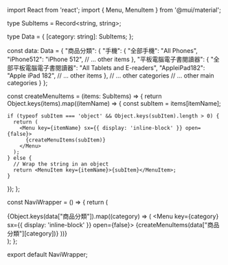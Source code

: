 import React from 'react';
import { Menu, MenuItem } from '@mui/material';

type SubItems = Record<string, string>;

type Data = {
  [category: string]: SubItems;
};

const data: Data = {
  "商品分類": {
    "手機": {
      "全部手機": "All Phones",
      "iPhone512": "iPhone 512",
      // ... other items
    },
    "平板電腦電子書閱讀器": {
      "全部平板電腦電子書閱讀器": "All Tablets and E-readers",
      "AppleiPad182": "Apple iPad 182",
      // ... other items
    },
    // ... other categories
    // ... other main categories
  }
};

const createMenuItems = (items: SubItems) => {
  return Object.keys(items).map((itemName) => {
    const subItem = items[itemName];

    if (typeof subItem === 'object' && Object.keys(subItem).length > 0) {
      return (
        <Menu key={itemName} sx={{ display: 'inline-block' }} open={false}>
          {createMenuItems(subItem)}
        </Menu>
      );
    } else {
      // Wrap the string in an object
      return <MenuItem key={itemName}>{subItem}</MenuItem>;
    }
  });
};

const NaviWrapper = () => {
  return (
    <div>
      {Object.keys(data["商品分類"]).map((category) => (
        <Menu key={category} sx={{ display: 'inline-block' }} open={false}>
          {createMenuItems(data["商品分類"][category])}
        </Menu>
      ))}
    </div>
  );
};

export default NaviWrapper;
